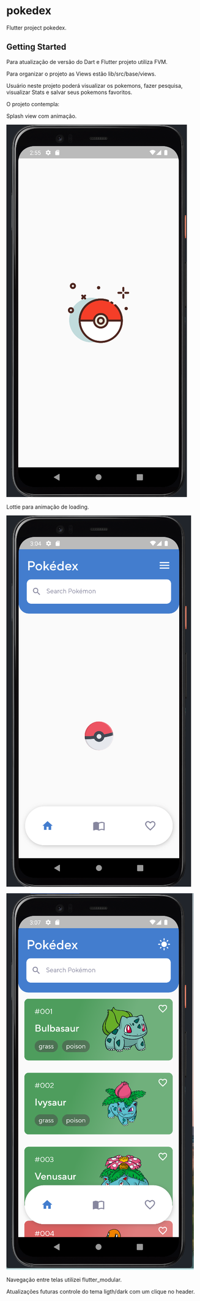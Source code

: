 # pokedex

Flutter project pokedex.

## Getting Started

Para atualização de versão do Dart e Flutter projeto utiliza FVM.

Para organizar o projeto as Views estão lib/src/base/views.

Usuário neste projeto poderá visualizar os pokemons, fazer pesquisa, visualizar Stats e salvar seus
pokemons favoritos.

O projeto contempla:

Splash view com animação.

![](assets/images/splash_readme.png)

Lottie para animação de loading.

![](assets/images/loading_readme.png)

![](assets/images/home_readme.png)

Navegação entre telas utilizei flutter_modular.

Atualizações futuras controle do tema ligth/dark com um clique no header.